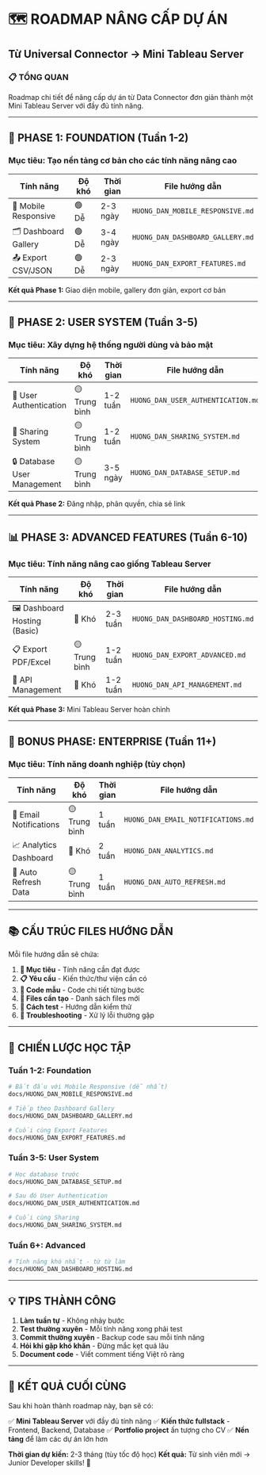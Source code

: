 # 🗺️ ROADMAP NÂNG CẤP DỰ ÁN

## Từ Universal Connector → Mini Tableau Server

### 📋 **TỔNG QUAN**

Roadmap chi tiết để nâng cấp dự án từ Data Connector đơn giản thành một Mini Tableau Server với đầy đủ tính năng.

---

## 🎯 **PHASE 1: FOUNDATION (Tuần 1-2)**

### Mục tiêu: Tạo nền tảng cơ bản cho các tính năng nâng cao

| Tính năng | Độ khó | Thời gian | File hướng dẫn |
|-----------|--------|-----------|----------------|
| 📱 Mobile Responsive | 🟢 Dễ | 2-3 ngày | `HUONG_DAN_MOBILE_RESPONSIVE.md` |
| 🗂️ Dashboard Gallery | 🟢 Dễ | 3-4 ngày | `HUONG_DAN_DASHBOARD_GALLERY.md` |
| 📤 Export CSV/JSON | 🟢 Dễ | 2-3 ngày | `HUONG_DAN_EXPORT_FEATURES.md` |

**Kết quả Phase 1:** Giao diện mobile, gallery đơn giản, export cơ bản

---

## 🔐 **PHASE 2: USER SYSTEM (Tuần 3-5)**

### Mục tiêu: Xây dựng hệ thống người dùng và bảo mật

| Tính năng | Độ khó | Thời gian | File hướng dẫn |
|-----------|--------|-----------|----------------|
| 👤 User Authentication | 🟡 Trung bình | 1-2 tuần | `HUONG_DAN_USER_AUTHENTICATION.md` |
| 🔗 Sharing System | 🟡 Trung bình | 1-2 tuần | `HUONG_DAN_SHARING_SYSTEM.md` |
| 🔒 Database User Management | 🟡 Trung bình | 3-5 ngày | `HUONG_DAN_DATABASE_SETUP.md` |

**Kết quả Phase 2:** Đăng nhập, phân quyền, chia sẻ link

---

## 📊 **PHASE 3: ADVANCED FEATURES (Tuần 6-10)**

### Mục tiêu: Tính năng nâng cao giống Tableau Server

| Tính năng | Độ khó | Thời gian | File hướng dẫn |
|-----------|--------|-----------|----------------|
| 🖼️ Dashboard Hosting (Basic) | 🔴 Khó | 2-3 tuần | `HUONG_DAN_DASHBOARD_HOSTING.md` |
| 📋 Export PDF/Excel | 🟡 Trung bình | 1-2 tuần | `HUONG_DAN_EXPORT_ADVANCED.md` |
| 📱 API Management | 🔴 Khó | 1-2 tuần | `HUONG_DAN_API_MANAGEMENT.md` |

**Kết quả Phase 3:** Mini Tableau Server hoàn chỉnh

---

## 🚀 **BONUS PHASE: ENTERPRISE (Tuần 11+)**

### Mục tiêu: Tính năng doanh nghiệp (tùy chọn)

| Tính năng | Độ khó | Thời gian | File hướng dẫn |
|-----------|--------|-----------|----------------|
| 📧 Email Notifications | 🟡 Trung bình | 1 tuần | `HUONG_DAN_EMAIL_NOTIFICATIONS.md` |
| 📈 Analytics Dashboard | 🔴 Khó | 2 tuần | `HUONG_DAN_ANALYTICS.md` |
| 🔄 Auto Refresh Data | 🟡 Trung bình | 1 tuần | `HUONG_DAN_AUTO_REFRESH.md` |

---

## 📚 **CẤU TRÚC FILES HƯỚNG DẪN**

Mỗi file hướng dẫn sẽ chứa:

1. **🎯 Mục tiêu** - Tính năng cần đạt được
2. **📋 Yêu cầu** - Kiến thức/thư viện cần có
3. **🔧 Code mẫu** - Code chi tiết từng bước
4. **📁 Files cần tạo** - Danh sách files mới
5. **🧪 Cách test** - Hướng dẫn kiểm thử
6. **🐛 Troubleshooting** - Xử lý lỗi thường gặp

---

## 🎯 **CHIẾN LƯỢC HỌC TẬP**

### Tuần 1-2: Foundation

```bash
# Bắt đầu với Mobile Responsive (dễ nhất)
docs/HUONG_DAN_MOBILE_RESPONSIVE.md

# Tiếp theo Dashboard Gallery
docs/HUONG_DAN_DASHBOARD_GALLERY.md

# Cuối cùng Export Features
docs/HUONG_DAN_EXPORT_FEATURES.md
```

### Tuần 3-5: User System

```bash
# Học database trước
docs/HUONG_DAN_DATABASE_SETUP.md

# Sau đó User Authentication
docs/HUONG_DAN_USER_AUTHENTICATION.md

# Cuối cùng Sharing
docs/HUONG_DAN_SHARING_SYSTEM.md
```

### Tuần 6+: Advanced

```bash
# Tính năng khó nhất - từ từ làm
docs/HUONG_DAN_DASHBOARD_HOSTING.md
```

---

## 💡 **TIPS THÀNH CÔNG**

1. **Làm tuần tự** - Không nhảy bước
2. **Test thường xuyên** - Mỗi tính năng xong phải test
3. **Commit thường xuyên** - Backup code sau mỗi tính năng
4. **Hỏi khi gặp khó khăn** - Đừng mắc kẹt quá lâu
5. **Document code** - Viết comment tiếng Việt rõ ràng

---

## 🎉 **KẾT QUẢ CUỐI CÙNG**

Sau khi hoàn thành roadmap này, bạn sẽ có:

✅ **Mini Tableau Server** với đầy đủ tính năng
✅ **Kiến thức fullstack** - Frontend, Backend, Database
✅ **Portfolio project** ấn tượng cho CV
✅ **Nền tảng** để làm các dự án lớn hơn

**Thời gian dự kiến:** 2-3 tháng (tùy tốc độ học)
**Kết quả:** Từ sinh viên mới → Junior Developer skills! 🚀
